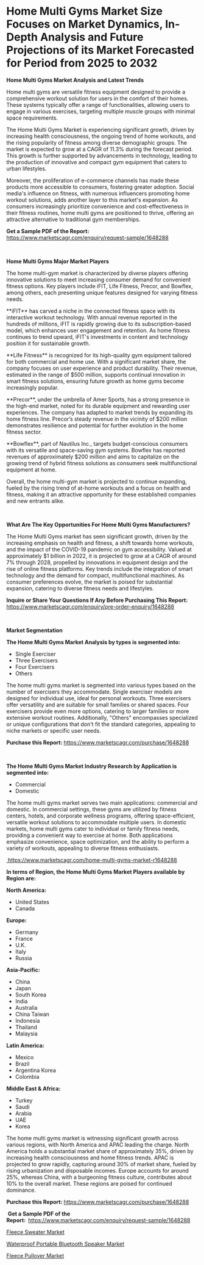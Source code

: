<p><h1>Home Multi Gyms Market Size Focuses on Market Dynamics, In-Depth Analysis and Future Projections of its Market Forecasted for Period from 2025 to 2032</h1></p><p><strong>Home Multi Gyms Market Analysis and Latest Trends</strong></p>
<p><p>Home multi gyms are versatile fitness equipment designed to provide a comprehensive workout solution for users in the comfort of their homes. These systems typically offer a range of functionalities, allowing users to engage in various exercises, targeting multiple muscle groups with minimal space requirements.</p><p>The Home Multi Gyms Market is experiencing significant growth, driven by increasing health consciousness, the ongoing trend of home workouts, and the rising popularity of fitness among diverse demographic groups. The market is expected to grow at a CAGR of 11.3% during the forecast period. This growth is further supported by advancements in technology, leading to the production of innovative and compact gym equipment that caters to urban lifestyles.</p><p>Moreover, the proliferation of e-commerce channels has made these products more accessible to consumers, fostering greater adoption. Social media's influence on fitness, with numerous influencers promoting home workout solutions, adds another layer to this market's expansion. As consumers increasingly prioritize convenience and cost-effectiveness in their fitness routines, home multi gyms are positioned to thrive, offering an attractive alternative to traditional gym memberships.</p></p>
<p><strong>Get a Sample PDF of the Report:&nbsp;</strong> <a href="https://www.marketscagr.com/enquiry/request-sample/1648288?utm_campaign=2198&utm_medium=2&utm_source=Github&utm_content=ia&utm_term=04042025&utm_id=home-multi-gyms">https://www.marketscagr.com/enquiry/request-sample/1648288</a></p>
<p>&nbsp;</p>
<p><strong>Home Multi Gyms Major Market Players</strong></p>
<p><p>The home multi-gym market is characterized by diverse players offering innovative solutions to meet increasing consumer demand for convenient fitness options. Key players include iFIT, Life Fitness, Precor, and Bowflex, among others, each presenting unique features designed for varying fitness needs.</p><p>**iFIT** has carved a niche in the connected fitness space with its interactive workout technology. With annual revenue reported in the hundreds of millions, iFIT is rapidly growing due to its subscription-based model, which enhances user engagement and retention. As home fitness continues to trend upward, iFIT's investments in content and technology position it for sustainable growth.</p><p>**Life Fitness** is recognized for its high-quality gym equipment tailored for both commercial and home use. With a significant market share, the company focuses on user experience and product durability. Their revenue, estimated in the range of $500 million, supports continual innovation in smart fitness solutions, ensuring future growth as home gyms become increasingly popular.</p><p>**Precor**, under the umbrella of Amer Sports, has a strong presence in the high-end market, noted for its durable equipment and rewarding user experiences. The company has adapted to market trends by expanding its home fitness line. Precor’s steady revenue in the vicinity of $200 million demonstrates resilience and potential for further evolution in the home fitness sector.</p><p>**Bowflex**, part of Nautilus Inc., targets budget-conscious consumers with its versatile and space-saving gym systems. Bowflex has reported revenues of approximately $200 million and aims to capitalize on the growing trend of hybrid fitness solutions as consumers seek multifunctional equipment at home.</p><p>Overall, the home multi-gym market is projected to continue expanding, fueled by the rising trend of at-home workouts and a focus on health and fitness, making it an attractive opportunity for these established companies and new entrants alike.</p></p>
<p>&nbsp;</p>
<p><strong>What Are The Key Opportunities For Home Multi Gyms Manufacturers?</strong></p>
<p><p>The Home Multi Gyms market has seen significant growth, driven by the increasing emphasis on health and fitness, a shift towards home workouts, and the impact of the COVID-19 pandemic on gym accessibility. Valued at approximately $1 billion in 2022, it is projected to grow at a CAGR of around 7% through 2028, propelled by innovations in equipment design and the rise of online fitness platforms. Key trends include the integration of smart technology and the demand for compact, multifunctional machines. As consumer preferences evolve, the market is poised for substantial expansion, catering to diverse fitness needs and lifestyles.</p></p>
<p><strong>Inquire or Share Your Questions If Any Before Purchasing This Report:</strong> <a href="https://www.marketscagr.com/enquiry/pre-order-enquiry/1648288?utm_campaign=2198&utm_medium=2&utm_source=Github&utm_content=ia&utm_term=04042025&utm_id=home-multi-gyms">https://www.marketscagr.com/enquiry/pre-order-enquiry/1648288</a></p>
<p>&nbsp;</p>
<p><strong>Market Segmentation</strong></p>
<p><strong>The Home Multi Gyms Market Analysis by types is segmented into:</strong></p>
<p><ul><li>Single Exerciser</li><li>Three Exercisers</li><li>Four Exercisers</li><li>Others</li></ul></p>
<p><p>The home multi gyms market is segmented into various types based on the number of exercisers they accommodate. Single exerciser models are designed for individual use, ideal for personal workouts. Three exercisers offer versatility and are suitable for small families or shared spaces. Four exercisers provide even more options, catering to larger families or more extensive workout routines. Additionally, "Others" encompasses specialized or unique configurations that don't fit the standard categories, appealing to niche markets or specific user needs.</p></p>
<p><strong>Purchase this Report:&nbsp;</strong><a href="https://www.marketscagr.com/purchase/1648288?utm_campaign=2198&utm_medium=2&utm_source=Github&utm_content=ia&utm_term=04042025&utm_id=home-multi-gyms">https://www.marketscagr.com/purchase/1648288</a></p>
<p>&nbsp;</p>
<p><strong>The Home Multi Gyms Market Industry Research by Application is segmented into:</strong></p>
<p><ul><li>Commercial</li><li>Domestic</li></ul></p>
<p><p>The home multi gyms market serves two main applications: commercial and domestic. In commercial settings, these gyms are utilized by fitness centers, hotels, and corporate wellness programs, offering space-efficient, versatile workout solutions to accommodate multiple users. In domestic markets, home multi gyms cater to individual or family fitness needs, providing a convenient way to exercise at home. Both applications emphasize convenience, space optimization, and the ability to perform a variety of workouts, appealing to diverse fitness enthusiasts.</p></p>
<p><a href="https://www.marketscagr.com/home-multi-gyms-market-r1648288?utm_campaign=2198&utm_medium=2&utm_source=Github&utm_content=ia&utm_term=04042025&utm_id=home-multi-gyms">&nbsp;https://www.marketscagr.com/home-multi-gyms-market-r1648288</a></p>
<p><strong>In terms of Region, the Home Multi Gyms Market Players available by Region are:</strong></p>
<p>
    <p> <strong> North America: </strong>
        <ul>
            <li>United States</li>
            <li>Canada</li>
        </ul>
        </p> 
    <p> <strong> Europe: </strong>
        <ul>
            <li>Germany</li>
            <li>France</li>
            <li>U.K.</li>
            <li>Italy</li>
            <li>Russia</li>
        </ul>
        </p> 
    <p> <strong> Asia-Pacific: </strong>
        <ul>
            <li>China</li>
            <li>Japan</li>
            <li>South Korea</li>
            <li>India</li>
            <li>Australia</li>
            <li>China Taiwan</li>
            <li>Indonesia</li>
            <li>Thailand</li>
            <li>Malaysia</li>
        </ul>
        </p> 
    <p> <strong> Latin America: </strong>
        <ul>
            <li>Mexico</li>
            <li>Brazil</li>
            <li>Argentina Korea</li>
            <li>Colombia</li>
        </ul>
        </p> 
    <p> <strong> Middle East & Africa: </strong>
        <ul>
            <li>Turkey</li>
            <li>Saudi</li>
            <li>Arabia</li>
            <li>UAE</li>
            <li>Korea</li>
        </ul>
    </p>
    </p>
<p><p>The home multi gyms market is witnessing significant growth across various regions, with North America and APAC leading the charge. North America holds a substantial market share of approximately 35%, driven by increasing health consciousness and home fitness trends. APAC is projected to grow rapidly, capturing around 30% of market share, fueled by rising urbanization and disposable incomes. Europe accounts for around 25%, whereas China, with a burgeoning fitness culture, contributes about 10% to the overall market. These regions are poised for continued dominance.</p></p>
<p><strong>Purchase this Report: </strong><a href="https://www.marketscagr.com/purchase/1648288?utm_campaign=2198&utm_medium=2&utm_source=Github&utm_content=ia&utm_term=04042025&utm_id=home-multi-gyms">https://www.marketscagr.com/purchase/1648288</a></p>
<p>&nbsp;<strong>Get a Sample PDF of the Report:&nbsp;&nbsp;</strong><a href="https://www.marketscagr.com/enquiry/request-sample/1648288?utm_campaign=2198&utm_medium=2&utm_source=Github&utm_content=ia&utm_term=04042025&utm_id=home-multi-gyms">https://www.marketscagr.com/enquiry/request-sample/1648288</a></p>
<p><strong></strong></p>
<p><p><a href="https://github.com/baraohinze3x/Market-Research-Report-List-1/blob/main/fleece-sweater-market.md?utm_campaign=2198&utm_medium=2&utm_source=Github&utm_content=ia&utm_term=04042025&utm_id=home-multi-gyms">Fleece Sweater Market</a></p><p><a href="https://github.com/delindacallegari68/Market-Research-Report-List-1/blob/main/waterproof-portable-bluetooth-speaker-market.md?utm_campaign=2198&utm_medium=2&utm_source=Github&utm_content=ia&utm_term=04042025&utm_id=home-multi-gyms">Waterproof Portable Bluetooth Speaker Market</a></p><p><a href="https://github.com/santosh758595/Market-Research-Report-List-7/blob/main/fleece-pullover-market.md?utm_campaign=2198&utm_medium=2&utm_source=Github&utm_content=ia&utm_term=04042025&utm_id=home-multi-gyms">Fleece Pullover Market</a></p></p>
